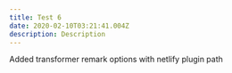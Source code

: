 ```yaml
---
title: Test 6
date: 2020-02-10T03:21:41.004Z
description: Description
---
```

Added transformer remark options with netlify plugin path
